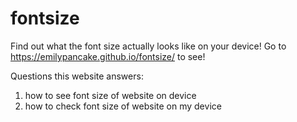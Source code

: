 # fontsize
Find out what the font size actually looks like on your device! Go to https://emilypancake.github.io/fontsize/ to see!


Questions this website answers:
1. how to see font size of website on device
2. how to check font size of website on my device
